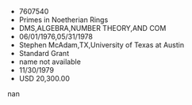 
* 7607540
* Primes in Noetherian Rings
* DMS,ALGEBRA,NUMBER THEORY,AND COM
* 06/01/1976,05/31/1978
* Stephen McAdam,TX,University of Texas at Austin
* Standard Grant
*   name not available
* 11/30/1979
* USD 20,300.00

nan
